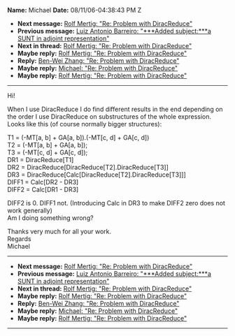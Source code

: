 **Name:** Michael
**Date:** 08/11/06-04:38:43 PM Z

  - **Next message:** [Rolf Mertig: "Re: Problem with
    DiracReduce"](0383.html)
  - **Previous message:** [Luiz Antonio Barreiro: "\*\*\*Added
    subject:\*\*\*a SUNT in adjoint representation"](0381.html)
  - **Next in thread:** [Rolf Mertig: "Re: Problem with
    DiracReduce"](0383.html)
  - **Maybe reply:** [Rolf Mertig: "Re: Problem with
    DiracReduce"](0383.html)
  - **Reply:** [Ben-Wei Zhang: "Re: Problem with
    DiracReduce"](0384.html)
  - **Maybe reply:** [Michael: "Re: Problem with
    DiracReduce"](0385.html)
  - **Maybe reply:** [Rolf Mertig: "Re: Problem with
    DiracReduce"](0386.html)

-----

Hi\!  

When I use DiracReduce I do find different results in the end depending
on the order I use DiracReduce on substructures of the whole expression.
Looks like this (of course normally bigger structures):  

T1 = (-MT[a, b] + GA[a, b]).(-MT[c, d] +
GA[c, d])  
T2 = (-MT[a, b] + GA[a, b]);  
T3 = (-MT[c, d] + GA[c, d]);  
DR1 = DiracReduce[T1]  
DR2 =
DiracReduce[DiracReduce[T2].DiracReduce[T3]]  
DR3 =
DiracReduce[Calc[DiracReduce[T2].DiracReduce[T3]]]  
DIFF1 = Calc[DR2 - DR3]  
DIFF2 = Calc[DR1 - DR3]  

DIFF2 is 0. DIFF1 not. (Introducing Calc in DR3 to make DIFF2 zero does
not work generally)  
Am I doing something wrong?  

Thanks very much for all your work.  
Regards  
Michael  

-----

  - **Next message:** [Rolf Mertig: "Re: Problem with
    DiracReduce"](0383.html)
  - **Previous message:** [Luiz Antonio Barreiro: "\*\*\*Added
    subject:\*\*\*a SUNT in adjoint representation"](0381.html)
  - **Next in thread:** [Rolf Mertig: "Re: Problem with
    DiracReduce"](0383.html)
  - **Maybe reply:** [Rolf Mertig: "Re: Problem with
    DiracReduce"](0383.html)
  - **Reply:** [Ben-Wei Zhang: "Re: Problem with
    DiracReduce"](0384.html)
  - **Maybe reply:** [Michael: "Re: Problem with
    DiracReduce"](0385.html)
  - **Maybe reply:** [Rolf Mertig: "Re: Problem with
    DiracReduce"](0386.html)

-----

